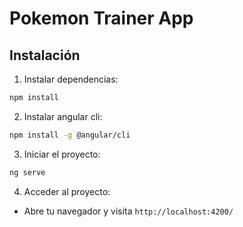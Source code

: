 # Pokemon Trainer App

## Instalación

1. Instalar dependencias:

```bash
npm install
```

2. Instalar angular cli:

```bash
npm install -g @angular/cli
```

3. Iniciar el proyecto:

```bash
ng serve
```

4. Acceder al proyecto:

- Abre tu navegador y visita `http://localhost:4200/`
